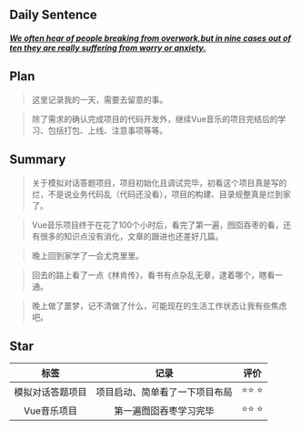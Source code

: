 ## **Daily Sentence**
#### <u>*We often hear of people breaking from overwork,but in nine cases out of ten they are really suffering from worry or anxiety.*</u>

## **Plan**
> 这里记录我的一天，需要去留意的事。

> 除了需求的确认完成项目的代码开发外，继续Vue音乐的项目完结后的学习、包括打包、上线、注意事项等等。

## **Summary**
> 关于模拟对话答题项目，项目初始化且调试完毕，初看这个项目真是写的烂，不是说业务代码乱（代码还没看），项目的构建、目录规整真是烂到家了。

> Vue音乐项目终于在花了100个小时后，看完了第一遍，囫囵吞枣的看，还有很多的知识点没有消化，文章的跟进也还差好几篇。

> 晚上回到家学了一会尤克里里。

> 回去的路上看了一点《林肯传》，看书有点杂乱无章，逮着哪个，瞎看一通。

> 晚上做了噩梦，记不清做了什么，可能现在的生活工作状态让我有些焦虑吧。

## Star
|       标签       |              记录              | 评价  |
| :--------------: | :----------------------------: | :---: |
| 模拟对话答题项目 | 项目启动、简单看了一下项目布局 | ⭐⭐ ⭐  |
|   Vue音乐项目    |     第一遍囫囵吞枣学习完毕     | ⭐⭐ ⭐  |
